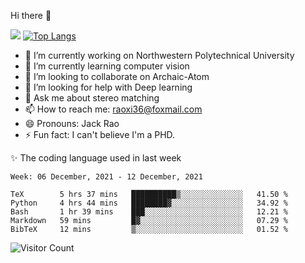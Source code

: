 Hi there 👋

![](https://github-readme-stats.vercel.app/api?username=Raohaocheng)
[![Top Langs](https://github-readme-stats.vercel.app/api/top-langs/?username=Raohaocheng&layout=compact)](https://github.com/anuraghazra/github-readme-stats)

- 🔭 I’m currently working on Northwestern Polytechnical University
- 🌱 I’m currently learning computer vision
- 👯 I’m looking to collaborate on Archaic-Atom
- 🤔 I’m looking for help with Deep learning
- 💬 Ask me about stereo matching
- 📫 How to reach me: raoxi36@foxmail.com
- 😄 Pronouns: Jack Rao
- ⚡ Fun fact: I can't believe I'm a PHD.

✨ The coding language used in last week
<!--START_SECTION:waka-->
```text
Week: 06 December, 2021 - 12 December, 2021

TeX        5 hrs 37 mins   ██████████▒░░░░░░░░░░░░░░   41.50 % 
Python     4 hrs 44 mins   ████████▓░░░░░░░░░░░░░░░░   34.92 % 
Bash       1 hr 39 mins    ███░░░░░░░░░░░░░░░░░░░░░░   12.21 % 
Markdown   59 mins         █▓░░░░░░░░░░░░░░░░░░░░░░░   07.29 % 
BibTeX     12 mins         ▒░░░░░░░░░░░░░░░░░░░░░░░░   01.52 % 
```
<!--END_SECTION:waka-->

![Visitor Count](https://profile-counter.glitch.me/Raohaocheng/count.svg)
